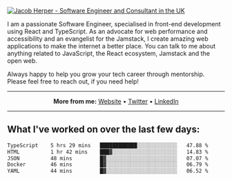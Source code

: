 [![Jacob Herper - Software Engineer and Consultant in the UK](https://res.cloudinary.com/jacobherper/image/upload/v1641506277/gh-image.png)](https://jacobherper.com/)

I am a passionate Software Engineer, specialised in front-end development using React and TypeScript. As an advocate for web performance and accessibility and an evangelist for the Jamstack, I create amazing web applications to make the internet a better place. You can talk to me about anything related to JavaScript, the React ecosystem, Jamstack and the open web.

Always happy to help you grow your tech career through mentorship. Please feel free to reach out, if you need help!

---

<p align="center">
  <strong>More from me:</strong> 
  <a href="https://jacobherper.com/">Website</a> •
  <a href="https://twitter.com/intent/follow?screen_name=jakeherp&tw_p=followbutton">Twitter</a> •
  <a href="https://www.linkedin.com/in/jacobherper/">LinkedIn</a>
</p>

---

## What I've worked on over the last few days:

<!--START_SECTION:waka-->

```txt
TypeScript    5 hrs 29 mins   ████████████░░░░░░░░░░░░░   47.88 %
HTML          1 hr 42 mins    ███▓░░░░░░░░░░░░░░░░░░░░░   14.83 %
JSON          48 mins         █▓░░░░░░░░░░░░░░░░░░░░░░░   07.07 %
Docker        46 mins         █▓░░░░░░░░░░░░░░░░░░░░░░░   06.79 %
YAML          44 mins         █▓░░░░░░░░░░░░░░░░░░░░░░░   06.52 %
```

<!--END_SECTION:waka-->

